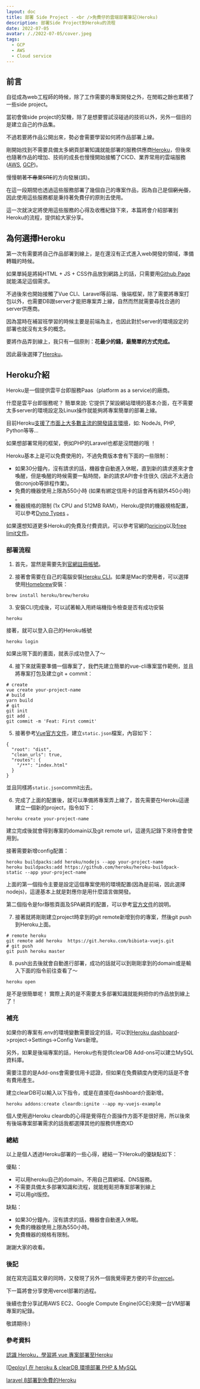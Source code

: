 ```yaml
---
layout: doc
title: 部署 Side Project - <br />免費仔的雲端部署筆記(Heroku)
description: 部署Side Project到Heroku的流程
date: 2022-07-05
avatar: /./2022-07-05/cover.jpeg
tags:
  - GCP
  - AWS
  - Cloud service
---
```


<script setup>
  import ArticleTitle from '@theme/components/ArticleTitle.vue'
  import ScrollToTopBtn from '@theme/components/ScrollToTopBtn.vue'
</script>

<ArticleTitle />

<ScrollToTopBtn />

## 前言
自從成為web工程師的時候，除了工作需要的專案開發之外，在閒暇之餘也累積了一些side project。

當初會做side project的契機，除了是想要嘗試沒碰過的技術以外，另外一個目的是建立自己的作品集。

不過若要將作品公開出來，勢必會需要學習如何將作品部署上線。

剛開始找到不需要具備太多網頁部署知識就能部署的服務供應商[Heroku](https://www.heroku.com/)，但後來也隨著作品的增加、技術的成長也慢慢開始接觸了CICD、業界常用的雲端服務([AWS](https://aws.amazon.com/tw/), [GCP](https://console.cloud.google.com/?hl=zh-TW))。

慢慢朝著<s>不專業SRE</s>的方向發展(誤)。

在這一段期間也透過這些服務部署了幾個自己的專案作品，因為自己是個<s>窮光蛋</s>，因此使用這些服務都是秉持著免費仔的原則去使用。

這一次就決定將使用這些服務的心得及收穫紀錄下來，本篇將會介紹部署到Heroku的流程，提供給大家分享。

## 為何選擇Heroku
第一次有需要將自己作品部署到線上，是在還沒有正式進入web開發的領域，準備轉職的時候。

如果單純是將純HTML + JS + CSS作品放到網路上的話，只需要用[Github Page](https://pages.github.com/)就能滿足這個需求。

不過後來也開始接觸了Vue CLI、Laravel等前端、後端框架，除了需要將專案打包以外，也需要DB跟server才能把專案弄上線，自然而然就需要尋找合適的server供應商。

因為當時在補習班學習的時候主要是前端為主，也因此對於server的環境設定的部署也就沒有太多的概念。

要將作品弄到線上，我只有一個原則：<b>花最少的錢，最簡單的方式完成。</b>

因此最後選擇了[Heroku](https://www.heroku.com/)。

## Heroku介紹
Heroku是一個提供雲平台即服務Paas（platform as a service)的廠商。

什麼是雲平台即服務呢？ 簡單來說: 它提供了架設網站環境的基本介面，在不需要太多server的環境設定及Linux操作就能夠將專案簡單的部署上線。

目前Heroku[支援了市面上大多數主流的開發語言環境](https://www.heroku.com/languages)，如: NodeJs, PHP, Python等等...

如果想部署常用的框架，例如PHP的Laravel也都是沒問題的哦 ！

<ZoomImg src="./2022-07-05/heroku-languages.png" alt="heroku-languages" />

Heroku基本上是可以免費使用的，不過免費版本會有下面的一些限制：

- 如果30分鐘內，沒有請求的話，機器會自動進入休眠，直到新的請求進來才會喚醒，但是喚醒的時候需要一點時間，新的請求API會卡住很久 (因此不太適合做cronjob等排程作業)。
- 免費的機器使用上限為550小時 (如果有綁定信用卡的話會再有額外450小時) 。
- 機器規格的限制 (1x CPU and 512MB RAM)，Heroku提供的機器規格配置，可以參考[Dyno Types](https://devcenter.heroku.com/articles/dyno-types) 。

如果還想知道更多Heroku的免費及付費資訊，可以參考官網的[pricing](https://www.heroku.com/pricing)以及[free limit文件](https://devcenter.heroku.com/articles/limits)。

### 部署流程

1. 首先，當然是需要先到[官網註冊帳號](https://signup.heroku.com/)。

2. 接著會需要在自己的電腦安裝[Heroku CLI](https://devcenter.heroku.com/articles/getting-started-with-nodejs#set-up)。如果是Mac的使用者，可以選擇使用[Homebrew](https://brew.sh/index_zh-tw)安裝：
```
brew install heroku/brew/heroku
```

3. 安裝CLI完成後，可以試著輸入用終端機指令檢查是否有成功安裝
```
heroku
```

接著，就可以登入自己的Heroku帳號
```
heroku login
```

如果出現下面的畫面，就表示成功登入了～
<ZoomImg src="./2022-07-05/heroku-login.png" alt="heroku-login" />

4. 接下來就需要準備一個專案了，我們先建立簡單的vue-cli專案當作範例，並且將專案打包及建立git + commit：
```
# create
vue create your-project-name
# build
yarn build
# git
git init
git add .
git commit -m 'Feat: First commit'
```

5. 接著參考[Vue官方文件](https://cli.vuejs.org/guide/deployment.html#stdlib)，建立`static.json`檔案，內容如下：
```
{
  "root": "dist",
  "clean_urls": true,
  "routes": {
    "/**": "index.html"
  }
}
```

並且同樣將`static.json`commit出去。

6. 完成了上面的配置後，就可以準備將專案弄上線了，首先需要在Heroku這邊建立一個新的project，指令如下：
```
heroku create your-project-name
```
建立完成後就會得到專案的domain以及git remote url，這邊先記錄下來待會會使用到。
<ZoomImg src="./2022-07-05/heroku-project.png" alt="heroku-project" />

接著需要新增config配置：
```
heroku buildpacks:add heroku/nodejs --app your-project-name
heroku buildpacks:add https://github.com/heroku/heroku-buildpack-static --app your-project-name
```
上面的第一個指令主要是設定這個專案使用的環境配置(因為是前端，因此選擇nodejs)，這邊基本上就是對應你是用什麼語言做開發。

第二個指令是for靜態頁面及SPA網頁的配置，可以參考[官方文件](https://elements.heroku.com/buildpacks/heroku/heroku-buildpack-static)的說明。

7. 接著就將剛剛建立project時拿到的git remote新增到你的專案，然後git push到Heroku上面。
```
# remote heroku
git remote add heroku  https://git.heroku.com/bibiota-vuejs.git
# git push
git push heroku master
```

8. push出去後就會自動進行部署，成功的話就可以到剛剛拿到的domain或是輸入下面的指令前往查看了～
```
heroku open
```
<ZoomImg src="./2022-07-05/vue-example.png" alt="vue-example" />
是不是很簡單呢！ 實際上真的是不需要太多部署知識就能夠把你的作品放到線上了！


### 補充

如果你的專案有.env的環境變數需要設定的話，可以到[Heroku dashboard](https://dashboard.heroku.com/apps)->project->Settings->Config Vars新增。
<ZoomImg src="./2022-07-05/heroku-config.png" alt="heroku-config" />

另外，如果是後端專案的話，Heroku也有提供clearDB Add-ons可以建立MySQL資料庫。

需要注意的是Add-ons會需要信用卡認證，但如果在免費額度內使用的話是不會有費用產生。

建立clearDB可以輸入以下指令，或是在直接在dashboard介面新增。

```
heroku addons:create cleardb:ignite --app my-vuejs-example
```

個人使用過Heroku cleardb的心得是覺得在介面操作方面不是很好用，所以後來有後端專案部署需求的話我都選擇其他的服務供應商XD

### 總結
以上是個人透過Heroku部署的一些心得，總結一下Heroku的優缺點如下：

優點：
- 可以用heroku自己的domain，不用自己買網域、DNS服務。
- 不需要具備太多部署知識和流程，就能輕鬆把專案部署到線上
- 可以用git版控。

缺點：
- 如果30分鐘內，沒有請求的話，機器會自動進入休眠。
- 免費的機器使用上限為550小時。
- 免費機器的規格有限制。

謝謝大家的收看。

### 後記

就在寫完這篇文章的同時，又發現了另外一個我覺得更方便的平台[vercel](https://vercel.com/)。

下一篇將會分享使用vercel部署的過程。

後續也會分享試用AWS EC2、Google Compute Engine(GCE)來開一台VM部署專案的紀錄。

敬請期待:)
### 參考資料

[認識 Heroku，學習將 vue 專案部署至Heroku](https://medium.com/unalai/%E8%AA%8D%E8%AD%98-heroku-%E5%AD%B8%E7%BF%92%E5%B0%87-vue-%E5%B0%88%E6%A1%88%E9%83%A8%E7%BD%B2%E8%87%B3heroku-4f5d8bd9b8e2)

[[Deploy] 在 heroku & clearDB 環境部署 PHP & MySQL](https://medium.com/take-a-day-off/deploy-%E5%9C%A8-heroku-cleardb-%E7%92%B0%E5%A2%83%E9%83%A8%E7%BD%B2-php-mysql-2529a5f5844e)

[laravel 8部署到免費的Heroku](https://ithelp.ithome.com.tw/articles/10255241)
